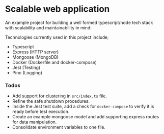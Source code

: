 # Scalable web application

An example project for building a well formed typescript/node tech stack with scalability and maintainability in mind.

Technologies currently used in this project include;

- Typescript
- Express (HTTP server)
- Mongoose (MongoDB)
- Docker (Dockerfile and docker-compose)
- Jest (Testing)
- Pino (Logging)

### Todos

- Add support for clustering in `src/index.ts` file.
- Refine the safe shutdown procedures.
- Inside the Jest test suite, add a check for `docker-compose` to verify it is ready before test execution.
- Create an example mongoose model and add supporting express routes for data manipulation.
- Consolidate environment variables to one file.

